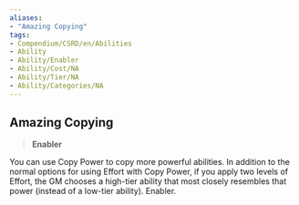 ```yaml
---
aliases:
- "Amazing Copying"
tags:
- Compendium/CSRD/en/Abilities
- Ability
- Ability/Enabler
- Ability/Cost/NA
- Ability/Tier/NA
- Ability/Categories/NA
---
```


  
## Amazing Copying  
>**Enabler**
  
You can use Copy Power to copy more powerful abilities. In addition to the normal options for using Effort with Copy Power, if you apply two levels of Effort, the GM chooses a high-tier ability that most closely resembles that power (instead of a low-tier ability). Enabler.